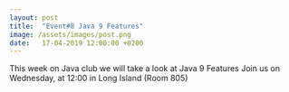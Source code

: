 ```yaml
---
layout: post
title:  "Event#8 Java 9 Features"
image: /assets/images/post.png
date:   17-04-2019 12:00:00 +0200
---
```

This week on Java club we will take a look at Java 9 Features
Join us on Wednesday, at 12:00 in Long Island (Room 805)